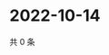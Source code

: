 # 2022-10-14

共 0 条

<!-- BEGIN WEIBO -->
<!-- 最后更新时间 Fri Oct 14 2022 02:29:02 GMT+0800 (China Standard Time) -->

<!-- END WEIBO -->
